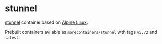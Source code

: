 # stunnel
[stunnel](https://www.stunnel.org/) container based on [Alpine Linux](https://alpinelinux.org).

Prebuilt containers avilable as `morecontainers/stunnel` with tags `v5.72` and `latest`.
